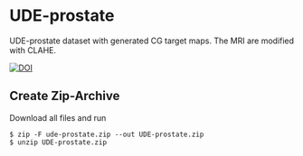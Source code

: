 # UDE-prostate
UDE-prostate dataset with generated CG target maps. The MRI are modified with CLAHE.

<a href="https://zenodo.org/badge/latestdoi/483128864"><img src="https://zenodo.org/badge/483128864.svg" alt="DOI"></a>


## Create Zip-Archive

Download all files and run 
```
$ zip -F ude-prostate.zip --out UDE-prostate.zip
$ unzip UDE-prostate.zip
```
